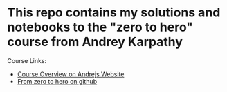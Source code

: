 # This repo contains my solutions and notebooks to the "zero to hero" course from Andrey Karpathy

Course Links:

* [Course Overview on Andrejs Website](https://karpathy.ai/zero-to-hero.html)
* [From zero to hero on github](https://github.com/karpathy/nn-zero-to-hero)
